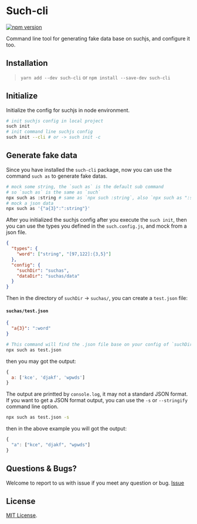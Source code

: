 # Such-cli
[![npm version](https://badge.fury.io/js/such-cli.svg)](https://badge.fury.io/js/such-cli)

Command line tool for generating fake data base on suchjs, and configure it too.
## Installation
> `yarn add --dev such-cli` or `npm install --save-dev such-cli` 

## Initialize

Initialize the config for suchjs in node environment.

```bash
# init suchjs config in local project
such init
# init command line suchjs config
such init --cli # or -> such init -c
```

## Generate fake data

Since you have installed the `such-cli` package, now you can use the command `such as` to generate fake datas.

```bash
# mock some string, the `such as` is the default sub command
# so `such as` is the same as `such`
npx such as :string # same as `npx such :string`, also `npx such as ":string"`
# mock a json data
npx such as '{"a{3}":":string"}'
```

After you initialized the suchjs config after you execute the `such init`, then you can use the types you defined in the `such.config.js`, and mock from a json file.

```json
{
  "types": {
    "word": ["string", "[97,122]:{3,5}"]
  },
  "config": {
    "suchDir": "suchas",
    "dataDir": "suchas/data"
  }
}
```

Then in the directory of `suchDir` -> `suchas/`, you can create a `test.json` file:

#### `suchas/test.json`

```json
{
  "a{3}": ":word"
}
```

```bash
# This command will find the .json file base on your config of `suchDir`
npx such as test.json
```

then you may got the output:

```javascript
{
  a: ['kce', 'djakf', 'wpwds']
}
```

The output are printted by `console.log`, it may not a standard JSON format. If you want to get a JSON format output, you can use the `-s` or `--stringify` command line option.

```bash
npx such as test.json -s
```

then in the above example you will got the output:

```javascript
{
  "a": ["kce", "djakf", "wpwds"]
}
```



## Questions & Bugs?

Welcome to report to us with issue if you meet any question or bug. [Issue](https://github.com/suchjs/such-cli/issues)

## License

[MIT License](./LICENSE).